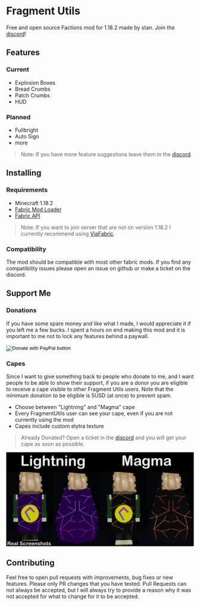 Fragment Utils
===========

Free and open source Factions mod for 1.18.2 made by stan. Join the [discord](http://fragmentmc.xyz)!

Features
-----

### Current

- Explosion Boxes
- Bread Crumbs
- Patch Crumbs
- HUD

### Planned

- Fullbright
- Auto Sign
- more

> Note: If you have more feature suggestions leave them in the [discord](http://fragmentmc.xyz).

Installing
-----

### Requirements

- Minecraft 1.18.2
- [Fabric Mod Loader](https://fabricmc.net/use/installer/)
- [Fabric API](https://www.curseforge.com/minecraft/mc-mods/fabric-api)

> Note: If you want to join server that are not on version 1.18.2 I currently recommend using [ViaFabric](https://www.curseforge.com/minecraft/mc-mods/viafabric).

### Compatibility

The mod should be compatible with most other fabric mods. If you find any compatibility issues please open an issue on
github or make a ticket on the discord.

Support Me
-----

### Donations

If you have some spare money and like what I made, I would appreciate it if you left me a few bucks. I spent a hours on
end making this mod and it is important to me not to lock any features behind a paywall.

<form action="https://www.paypal.com/donate" method="post" target="_top">
<input type="hidden" name="hosted_button_id" value="U2BQSBBVGK6RA" />
<input type="image" src="https://www.paypalobjects.com/en_US/i/btn/btn_donate_LG.gif" border="0" name="submit" title="PayPal - The safer, easier way to pay online!" alt="Donate with PayPal button" />
<img alt="" border="0" src="https://www.paypal.com/en_AT/i/scr/pixel.gif" width="1" height="1" />
</form>

### Capes

Since I want to give something back to people who donate to me, and I want people to be able to show their support, if
you are a donor you are eligible to receive a cape visible to other Fragment Utils users. Note that the minimum donation
to be eligible is 5USD (at once) to prevent spam.

- Choose between "Lightning" and "Magma" cape
- Every FragmentUtils user can see your cape, even if you are not currently using the mod
- Capes include custom elytra texture

> Already Donated? Open a ticket in the [discord](http://fragmentmc.xyz) and you will get your cape as soon as possible.

![Cape Banner](./images/cape_banner.png)

Contributing
-----
Feel free to open pull requests with improvements, bug fixes or new features. Please only PR changes that you have
tested. Pull Requests can not always be accepted, but I will always try to provide a reason why it was not accepted for
what to change for it to be accepted.
